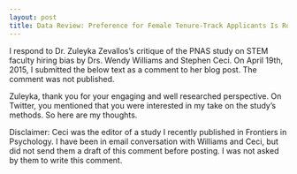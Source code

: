 ```yaml
---
layout: post
title: Data Review: Preference for Female Tenure-Track Applicants Is Robust
---
```


I respond to Dr. Zuleyka Zevallos’s critique of the PNAS study on STEM faculty hiring bias by Drs. Wendy Williams and Stephen Ceci. On April 19th, 2015, I submitted the below text as a comment to her blog post. The comment was not published.

Zuleyka, thank you for your engaging and well researched perspective. On Twitter, you mentioned that you were interested in my take on the study’s methods. So here are my thoughts.

Disclaimer: Ceci was the editor of a study I recently published in Frontiers in Psychology. I have been in email conversation with Williams and Ceci, but did not send them a draft of this comment before posting. I was not asked by them to write this comment.
